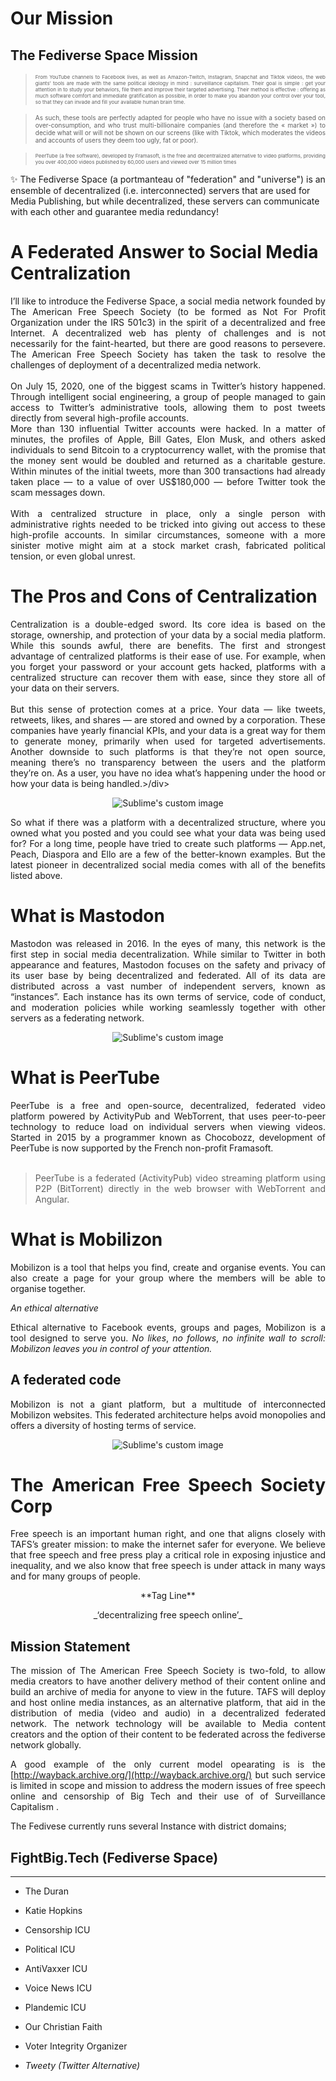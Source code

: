 # Our Mission

## The Fediverse Space Mission

><div align="justify", style="font-size : 8px;">From YouTube channels to Facebook lives, as well as Amazon-Twitch, Instagram, Snapchat and Tiktok videos, the web giants’ tools are made with the same political ideology in mind : surveillance capitalism. Their goal is simple : get your attention in to study your behaviors, file them and improve their targeted advertising. Their method is effective : offering as much software comfort and immediate gratification as possible, in order to make you abandon your control over your tool, so that they can invade and fill your available human brain time.</div>

><div align="justify", style="font-size : 10px;">As such, these tools are perfectly adapted for people who have no issue with a society based on over-consumption, and who trust multi-billionaire companies (and therefore the « market ») to decide what will or will not be shown on our screens (like with Tiktok, which moderates the videos and accounts of users they deem too ugly, fat or poor).</div>

><div align="justify", style="font-size : 8px;">PeerTube (a free software), developed by Framasoft, is the free and decentralized alternative to video platforms, providing you over 400,000 videos published by 60,000 users and viewed over 15 million times</div>

✨​ The Fediverse Space (a portmanteau of "federation" and "universe") is an ensemble of decentralized (i.e. interconnected) servers that are used for Media Publishing, but while decentralized, these servers can communicate with each other and guarantee media redundancy! 

# A Federated Answer to Social Media Centralization

<div align="justify">I’ll like to introduce the Fediverse Space, a social media network founded by The American Free Speech Society (to be formed as Not For Profit Organization under the IRS 501c3) in the spirit of a decentralized and free Internet. A decentralized web has plenty of challenges and is not necessarily for the faint-hearted, but there are good reasons to persevere. The American Free Speech Society has taken the task to resolve the challenges of deployment of a decentralized media network.</div>
<br>
<div align="justify">On July 15, 2020, one of the biggest scams in Twitter’s history happened. Through intelligent social engineering, a group of people managed to gain access to Twitter’s administrative tools, allowing them to post tweets directly from several high-profile accounts.
<br>
<div align="justify">More than 130 influential Twitter accounts were hacked. In a matter of minutes, the profiles of Apple, Bill Gates, Elon Musk, and others asked individuals to send Bitcoin to a cryptocurrency wallet, with the promise that the money sent would be doubled and returned as a charitable gesture. Within minutes of the initial tweets, more than 300 transactions had already taken place — to a value of over US$180,000 — before Twitter took the scam messages down.</div>
<br>
<div align="justify">With a centralized structure in place, only a single person with administrative rights needed to be tricked into giving out access to these high-profile accounts. In similar circumstances, someone with a more sinister motive might aim at a stock market crash, fabricated political tension, or even global unrest.</div>

# The Pros and Cons of Centralization

<div align="justify">Centralization is a double-edged sword. Its core idea is based on the storage, ownership, and protection of your data by a social media platform. While this sounds awful, there are benefits. The first and strongest advantage of centralized platforms is their ease of use. For example, when you forget your password or your account gets hacked, platforms with a centralized structure can recover them with ease, since they store all of your data on their servers.</div>
<br>
<div align="justify">But this sense of protection comes at a price. Your data — like tweets, retweets, likes, and shares — are stored and owned by a corporation. These companies have yearly financial KPIs, and your data is a great way for them to generate money, primarily when used for targeted advertisements. Another downside to such platforms is that they’re not open source, meaning there’s no transparency between the users and the platform they’re on. As a user, you have no idea what’s happening under the hood or how your data is being handled.>/div> 

<p align="center"><img src="https://i.ibb.co/WF1xW7b/dectralized-v1-resize.png?raw=true" alt="Sublime's custom image"/></p>

<div align="justify">So what if there was a platform with a decentralized structure, where you owned what you posted and you could see what your data was being used for? For a long time, people have tried to create such platforms — App.net, Peach, Diaspora and Ello are a few of the better-known examples. But the latest pioneer in decentralized social media comes with all of the benefits listed above.</div>

# What is Mastodon

<div align="justify">Mastodon was released in 2016. In the eyes of many, this network is the first step in social media decentralization. While similar to Twitter in both appearance and features, Mastodon focuses on the safety and privacy of its user base by being decentralized and federated. All of its data are distributed across a vast number of independent servers, known as “instances”. Each instance has its own terms of service, code of conduct, and moderation policies while working seamlessly together with other servers as a federating network.</div>

<p align="center"><img src="https://i.ibb.co/fFxZLqB/unnamed.png?raw=true" alt="Sublime's custom image"/></p>

# What is PeerTube

<div align="justify">PeerTube is a free and open-source, decentralized, federated video platform powered by ActivityPub and WebTorrent, that uses peer-to-peer technology to reduce load on individual servers when viewing videos. Started in 2015 by a programmer known as Chocobozz, development of PeerTube is now supported by the French non-profit Framasoft.</div> 
</br>

>PeerTube is a federated (ActivityPub) video streaming platform using P2P (BitTorrent) directly in the web browser with WebTorrent and Angular.

# What is Mobilizon

Mobilizon is a tool that helps you find, create and organise events. You can also create a page for your group where the members will be able to organise together.

 _An ethical alternative_


Ethical alternative to Facebook events, groups and pages, Mobilizon is a tool designed to serve you. _No likes_, _no follows_, _no infinite wall to scroll: Mobilizon leaves you in control of your attention._
 
 ## A federated code
 
Mobilizon is not a giant platform, but a multitude of interconnected Mobilizon websites. This federated architecture helps avoid monopolies and offers a diversity of hosting terms of service.

<p align="center"><img src="https://i.ibb.co/Wpt1NsK/event-tree-participation-rose-utopia-600.png?raw=true" alt="Sublime's custom image"/></p>

# The American Free Speech Society Corp
 
Free speech is an important human right, and one that aligns closely with TAFS’s greater mission: to make the internet safer for everyone. We believe that free speech and free press play a critical role in exposing injustice and inequality, and we also know that free speech is under attack in many ways and for many groups of people.
 
<p align="center">**Tag Line**</p>
 
<p align="center"> _‘decentralizing free speech online’_ </p> 

## Mission Statement
 
The mission of The American Free Speech Society is two-fold, to allow media creators to have another delivery method of their content online and build an archive of media for anyone to view in the future. TAFS will deploy and host online media instances, as an alternative platform, that aid in the distribution of media (video and audio) in a decentralized federated network. The network technology will be available to Media content creators and the option of their content to be federated across the fediverse network globally.   
 
A good example of the only current model opearating is is the [http://wayback.archive.org/](http://wayback.archive.org/)  but such service is limited in scope and mission to address the modern issues of free speech online and censorship of Big Tech and their use of of Surveillance Capitalism .  
 
The Fedivese currently runs several Instance with district domains;
 
## FightBig.Tech (Fediverse Space)
------------------------------
* The Duran
* Katie Hopkins
* Censorship ICU
* Political ICU
* AntiVaxxer ICU
* Voice News ICU
* Plandemic ICU
* Our Christian Faith
* Voter Integrity Organizer

 *  _Tweety (Twitter Alternative)_


